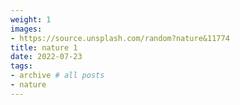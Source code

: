 ```yaml
---
weight: 1
images:
- https://source.unsplash.com/random?nature&11774
title: nature 1
date: 2022-07-23
tags:
- archive # all posts
- nature
---
```

